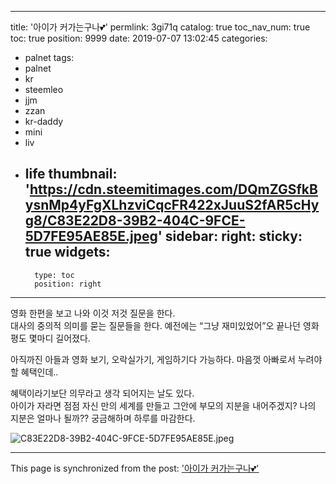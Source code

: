 
---
title: '아이가 커가는구나💕'
permlink: 3gi71q
catalog: true
toc_nav_num: true
toc: true
position: 9999
date: 2019-07-07 13:02:45
categories:
- palnet
tags:
- palnet
- kr
- steemleo
- jjm
- zzan
- kr-daddy
- mini
- liv
- life
thumbnail: 'https://cdn.steemitimages.com/DQmZGSfkBysnMp4yFgXLhzviCqcFR422xJuuS2fAR5cHyg8/C83E22D8-39B2-404C-9FCE-5D7FE95AE85E.jpeg'
sidebar:
    right:
        sticky: true
widgets:
    -
        type: toc
        position: right
---


영화 한편을 보고 나와 이것 저것 질문을 한다.  
대사의 중의적 의미를 묻는 질문들을 한다. 
예전에는 “그냥 재미있었어”오 끝나던 영화 평도 몇마디 길어졌다. 

아직까진 아들과 영화 보기, 오락실가기, 게임하기다 가능하다. 마음껏 아빠로서 누려야할 혜택인데..

혜택이라기보단 의무라고 생각 되어지는 날도 있다.  
아이가 자라면 점점 자신 만의 세계를 만들고 
그안에 부모의 지분을 내어주겠지? 
나의 지분은 얼마나 될까?? 
궁금해하며 하루를 마감한다. 

![C83E22D8-39B2-404C-9FCE-5D7FE95AE85E.jpeg](https://cdn.steemitimages.com/DQmZGSfkBysnMp4yFgXLhzviCqcFR422xJuuS2fAR5cHyg8/C83E22D8-39B2-404C-9FCE-5D7FE95AE85E.jpeg)

- - -

This page is synchronized from the post: ['아이가 커가는구나💕'](https://steemit.com/@kingbit/3gi71q)
